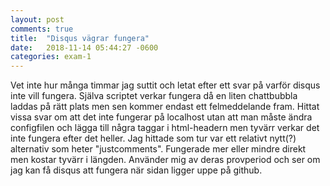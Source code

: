 ```yaml
---
layout: post
comments: true
title:  "Disqus vägrar fungera"
date:   2018-11-14 05:44:27 -0600
categories: exam-1
---
```

Vet inte hur många timmar jag suttit och letat efter ett svar på varför disqus inte vill fungera. Själva scriptet verkar fungera då en liten chattbubbla laddas på rätt plats men sen kommer endast ett felmeddelande fram. Hittat vissa svar om att det inte fungerar på localhost utan att man måste ändra configfilen och lägga till några taggar i html-headern men tyvärr verkar det inte fungera efter det heller. Jag hittade som tur var ett relativt nytt(?) alternativ som heter "justcomments". Fungerade mer eller mindre direkt men kostar tyvärr i längden. Använder mig av deras provperiod och ser om jag kan få disqus att fungera när sidan ligger uppe på github.